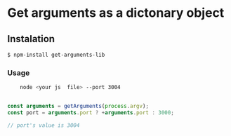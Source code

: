 # Get arguments as a dictonary object

## Instalation

```bash
$ npm-install get-arguments-lib
```

### Usage

``` bash
    node <your js  file> --port 3004 
```


``` javascript

const arguments = getArguments(process.argv);
const port = arguments.port ? +arguments.port : 3000;

// port's value is 3004

```


